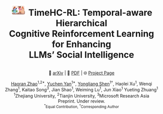 <div align="center">
  <h1><img src="figures/logo.jpg" alt="Logo" width="50"/> TimeHC-RL: Temporal-aware Hierarchical <br/>
Cognitive Reinforcement Learning for Enhancing <br/>
LLMs’ Social Intelligence</h1>
  <div align="center">
</div>
<section class="hero">
    <div class="hero-body">
      <div class="container is-max-desktop">
        <div class="columns is-centered">
          <div class="column has-text-centered">
            <div class="column has-text-centered">
                <div class="is-size-5 publication-links">
                    <p>
                    🔗 <a href="https://arxiv.org/abs/2505.14604" target="_blank">arXiv</a> |
                    📄 <a href="https://arxiv.org/pdf/2505.14604" target="_blank">PDF</a> |
                    🌐 <a href="https://zju-real.github.io/SBT/" target="_blank">Project Page</a>
                    </p>
                </div>
                <div class="is-size-5 publication-authors">
              <div class="is-size-5 publication-authors">
                <span class="author-block">
                  <a href="mailto:ran159753@tju.edu.cn" target="_blank">Haoran Zhao</a><sup>1,2*</sup>,
                </span>
                <span class="author-block">
                  <a href="mailto:yanyuchen@zju.edu.cn" target="_blank">Yuchen Yan</a><sup>1*</sup>,
                </span>
                <span class="author-block">
                  <a href="mailto:syl@zju.edu.cn" target="_blank">Yongliang Shen</a><sup>1†</sup>,
                </span>
                <span class="author-block">
                  Haolei Xu<sup>1</sup>,
                </span>
                <span class="author-block">
                  Wenqi Zhang<sup>1</sup>,
                </span>
                <span class="author-block">
                  Kaitao Song<sup>3</sup>,
                </span>
                <span class="author-block">
                  Jian Shao<sup>1</sup>,
                </span>
                <span class="author-block">
                  Weiming Lu<sup>1</sup>,
                </span>
                <span class="author-block">
                  Jun Xiao<sup>1</sup>
                </span>
                <span class="author-block">
                  Yueting Zhuang<sup>1</sup>
                </span>
              </div>
                  <div class="is-size-5 publication-authors">
                    <span class="author-block"><sup>1</sup>Zhejiang University,</span>
                    <span class="author-block"><sup>2</sup>Tianjin University,</span>
                    <span class="author-block"><sup>3</sup>Microsoft Research Asia</span>
                    <br>
                    <span class="author-block">Preprint. Under review.</span>
                    <span class="eql-cntrb"><small><br><sup>*</sup>Equal Contribution, <sup>†</sup>Corresponding Author</small></span>
                  </div>
  </div>
</section>
